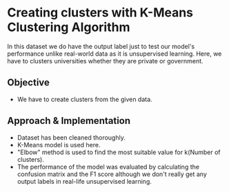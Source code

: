 # Creating clusters with K-Means Clustering Algorithm
In this dataset we do have the output label just to test our model's performance unlike real-world data as it is unsupervised learning. Here, we have to clusters universities whether they are private or government.

## Objective
- We have to create clusters from the given data.

## Approach & Implementation

- Dataset has been cleaned thoroughly.
- K-Means model is used here.
- "Elbow" method is used to find the most suitable value for k(Number of clusters).
- The performance of the model was evaluated by calculating the confusion matrix and the F1 score although we don't really get any output labels in real-life unsupervised learning.
